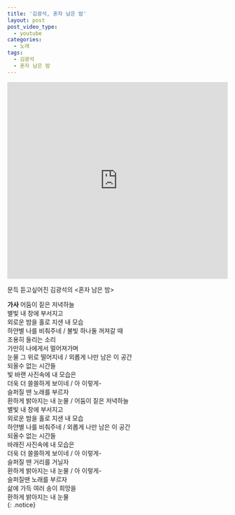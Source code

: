 ```yaml
---
title: '김광석, 혼자 남은 밤'
layout: post
post_video_type:
  - youtube
categories:
  - 노래
tags:
  - 김광석
  - 혼자 남은 밤
---
```


<iframe width="100%" height="450" scrolling="no" frameborder="no" src="https://w.soundcloud.com/player?url=https%3A%2F%2Fsoundcloud.com%2Fkim-kwangsuk%2Fwy9kue7wku0k&amp;visual=true"></iframe>

문득 듣고싶어진 김광석의 <혼자 남은 밤>

**가사** 
어둠이 짙은 저녁하늘  
별빛 내 창에 부서지고  
외로운 밤을 홀로 지샌 내 모습  
하얀별 나를 비춰주네
/
불빛 하나둘 꺼져갈 때  
조용히 들리는 소리  
가만히 나에게서 멀어져가며  
눈물 그 위로 떨어지네
/
외롭게 나만 남은 이 공간  
되올수 없는 시간들  
빛 바랜 사진속에 내 모습은  
더욱 더 쓸쓸하게 보이네
/
아 이렇게-  
슬퍼질 땐 노래를 부르자  
환하게 밝아지는 내 눈물
/
어둠이 짙은 저녁하늘  
별빛 내 창에 부서지고  
외로운 밤을 홀로 지샌 내 모습  
하얀별 나를 비춰주네
/
외롭게 나만 남은 이 공간  
되올수 없는 시간들  
바래진 사진속에 내 모습은  
더욱 더 쓸쓸하게 보이네
/
아 이렇게-  
슬퍼질 땐 거리를 거닐자  
환하게 밝아지는 내 눈물
/
아 이렇게-  
슬퍼질땐 노래를 부르자  
삶에 가득 여러 송이 희망을  
환하게 밝아지는 내 눈물  
{: .notice}